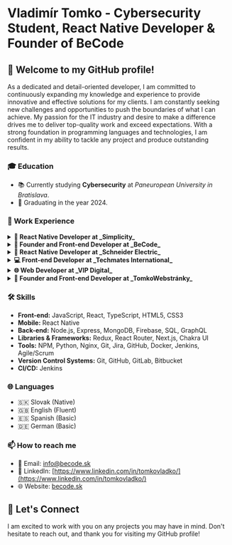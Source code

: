 # Vladimír Tomko - Cybersecurity Student, React Native Developer & Founder of BeCode

## 👋 Welcome to my GitHub profile!

As a dedicated and detail-oriented developer, I am committed to continuously expanding my knowledge and experience to provide innovative and effective solutions for my clients. I am constantly seeking new challenges and opportunities to push the boundaries of what I can achieve. My passion for the IT industry and desire to make a difference drives me to deliver top-quality work and exceed expectations. With a strong foundation in programming languages and technologies, I am confident in my ability to tackle any project and produce outstanding results.

### 🎓 Education

- 📚 Currently studying **Cybersecurity** at _Paneuropean University in Bratislava_.
- 🎉 Graduating in the year 2024.

### 💼 Work Experience

<details>
  <summary><strong>📱 React Native Developer at _Simplicity_ </strong></summary>

  As a React Native Developer at Simplicity, I am part of a team that is revolutionizing the way cities and communities connect and communicate with their residents. With our innovative app, which is currently used in over 120 cities, we aim to create a single, user-friendly platform that integrates city management, police, schools, non-profits, religious groups, and other local organizations.

  Throughout my tenure at Simplicity, I have contributed to the development and improvement of the app, enabling residents to stay informed, engaged, and safe. My work involves implementing features such as push notifications, custom branding, multilingual content, and interactive tools like polls and questionnaires to facilitate better communication between communities and their residents.

  In addition to honing my React Native and front-end development skills, my role at Simplicity has provided me with the opportunity to work on a product that makes a real difference in people's lives by fostering a sense of unity and belonging in cities around the world. My experience at Simplicity has also allowed me to develop expertise in designing and building applications with a strong focus on user experience and accessibility for a diverse range of users, including those with varying levels of technical proficiency.
</details>

<details>
  <summary><strong>🚀 Founder and Front-end Developer at _BeCode_ </strong></summary>

  At BeCode, we embrace every challenge and help people succeed in the online world by creating custom software solutions tailored to their needs. As a driven and ambitious individual, I enjoy using my knowledge and experience to benefit both myself and others through innovative projects and ideas in the industry.
</details>

<details>
  <summary><strong>📱 React Native Developer at _Schneider Electric_ </strong></summary>

  At Schneider Electric, I worked as a React Native Developer in a team of five, collaborating on a cutting-edge mobile app project for the company's home automation solutions. This innovative app enables users to control various aspects of their homes, such as lighting, shutters, thermostat settings, and monitoring water and gas leaks, all through their smartphones. My role in this project has not only allowed me to further hone my React Native and front-end development skills but also contributed significantly to my experience in teamwork, agile methodologies, and problem-solving. Working with Schneider Electric, a global leader in energy management and automation, has provided me with invaluable insights into the industry and the opportunity to work on complex, real-world projects that have a tangible impact on people's lives.
</details>

<details>
  <summary><strong>💻 Front-end Developer at _Techmates International_ </strong></summary>
During my tenure at Techmates International, I worked as a Front-end Developer on various projects, ranging from basic websites for small businesses to complex, long-term projects for large companies. The diverse nature of the projects allowed me to gain extensive experience in React and Next.js while expanding my understanding of web development best practices. This part-time job in the Czech Republic was my first professional experience in a collaborative team environment, where I was given the opportunity to grow my confidence in writing code and improve my skills through constructive feedback and code reviews. The collaborative atmosphere at Techmates International fostered a culture of learning and professional development, enabling me to become a more proficient and versatile developer.

</details>
<details>
  <summary><strong>🌐 Web Developer at _VIP Digital_ </strong></summary>
As a Web Developer at VIP Digital, I collaborated on numerous projects for both individuals and businesses, ranging from website development to digital marketing campaigns. Throughout my time with the company, I gained valuable experience in various aspects of digital marketing, such as search engine optimization (SEO), social media advertising, and WordPress website development. In addition to working on high-profile projects and events for our city, such as the Spartan Race, Summer Fest, and an election campaign for our mayor, I had the opportunity to enhance my project management and communication skills. VIP Digital's focus on delivering exceptional quality and results to clients allowed me to grow professionally and contribute to the success of our diverse range of projects.

</details>
<details>
  <summary><strong>🚀 Founder and Front-end Developer at _TomkoWebstránky_ </strong></summary>
TomkoWebstránky is a company I founded with the aim of providing exceptional web development and mobile app development services to clients across Slovakia. Over the years, I've grown from a novice web developer to an experienced front-end and mobile app developer, completing projects for numerous clients in various regions, including eastern Slovakia, Bratislava, and Brno. Some of the most notable projects I've worked on include CRM systems for car dealerships and customized ordering systems for restaurants, nail salons, car and bike rentals, and more.

As the company expanded, we added talented professionals to our team, including a graphic designer, photographer, copywriter, and another web developer. Our diverse team allows us to provide comprehensive solutions tailored to each client's unique needs, ensuring seamless functionality and user experience. My journey with TomkoWebstránky has been a continuous learning process, as I strive to improve my skills, stay updated with the latest technologies, and deliver exceptional service to our clients.

</details>


### 🛠 Skills

- **Front-end:** JavaScript, React, TypeScript, HTML5, CSS3
- **Mobile:** React Native
- **Back-end:** Node.js, Express, MongoDB, Firebase, SQL, GraphQL
- **Libraries & Frameworks:** Redux, React Router, Next.js, Chakra UI
- **Tools:** NPM, Python, Nginx, Git, Jira, GitHub, Docker, Jenkins, Agile/Scrum
- **Version Control Systems:** Git, GitHub, GitLab, Bitbucket
- **CI/CD:** Jenkins


### 🌐 Languages

- 🇸🇰 Slovak (Native)
- 🇬🇧 English (Fluent)
- 🇪🇸 Spanish (Basic)
- 🇩🇪 German (Basic)

### 📫 How to reach me

- 📧 Email: [info@becode.sk](mailto:info@becode.sk)
- 💼 LinkedIn: [https://www.linkedin.com/in/tomkovladko/](https://www.linkedin.com/in/tomkovladko/)
- 🌐 Website: [becode.sk](https://becode.sk)


## 🤝 Let's Connect

I am excited to work with you on any projects you may have in mind. Don't hesitate to reach out, and thank you for visiting my GitHub profile!
